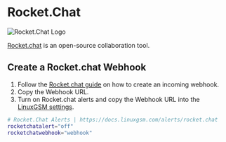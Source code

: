 # Rocket.Chat

![Rocket.Chat Logo](../.gitbook/assets/rocket.chat.jpg)

[Rocket.chat](https://www.rocket.chat/) is an open-source collaboration tool.

## Create a Rocket.chat Webhook

1. Follow the [Rocket.chat guide](https://docs.rocket.chat/guides/administrator-guides/integrations#incoming-webhook-script) on how to create an incoming webhook.
2. Copy the Webhook URL.
3. Turn on Rocket.chat alerts and copy the Webhook URL into the [LinuxGSM settings](../configuration/linuxgsm-config.md).

```bash
# Rocket.Chat Alerts | https://docs.linuxgsm.com/alerts/rocket.chat
rocketchatalert="off"
rocketchatwebhook="webhook"
```
